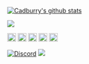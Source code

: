 <a href="https://github.com/anuraghazra/github-readme-stats"><img align="center" src="https://github-readme-stats.vercel.app/api?username=cadburry6969&show_icons=true&include_all_commits=true&theme=default&hide_border=true" alt="Cadburry's github stats" /></a>

<a href="https://github.com/anuraghazra/github-readme-stats"><img align="center" src="https://github-readme-stats.vercel.app/api/top-langs/?username=cadburry6969&layout=compact&theme=default&hide_border=true" /></a> 

<img height="20" src="https://img.shields.io/badge/lua-%232C2D72.svg?style=for-the-badge&logo=lua&logoColor=white"> <img height="20" src="https://img.shields.io/badge/html5-%23E34F26.svg?style=for-the-badge&logo=html5&logoColor=white"> <img height="20" src="https://img.shields.io/badge/javascript-%23323330.svg?style=for-the-badge&logo=javascript&logoColor=%23F7DF1E"> <img height="20" src="https://img.shields.io/badge/mysql-%2300f.svg?style=for-the-badge&logo=mysql&logoColor=white"> <img height="20" src="https://img.shields.io/badge/MongoDB-%234ea94b.svg?style=for-the-badge&logo=mongodb&logoColor=white">


<a target="_blank" href="https://discord.gg/qxGPARNwNP"><img src="https://img.shields.io/badge/Discord-%235865F2.svg?style=for-the-badge&logo=discord&logoColor=white" alt="Discord" /></a>
<a target="_blank" href="https://buymeacoffee.com/cadburry"><img src="https://img.shields.io/badge/Buy%20Me%20a%20Coffee-ffdd00?style=for-the-badge&logo=buy-me-a-coffee&logoColor=black" /></a>
